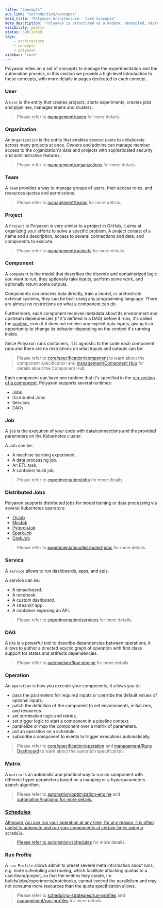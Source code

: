 ```yaml
---
title: "Concepts"
sub_link: "introduction/concepts"
meta_title: "Polyaxon Architecture - Core Concepts"
meta_description: "Polyaxon is structured as a modern, decoupled, micro-services oriented platform. Discover how things fit together at Polyaxon."
visibility: public
status: published
tags:
    - architecture
    - concepts
    - polyaxon
sidebar: "core"
---
```


Polyaxon relies on a set of concepts to manage the experimentation and the automation process,
in this section we provide a high level introduction to these concepts,
with more details in pages dedicated to each concept.


### User

A `User` is the entity that creates projects, starts experiments, creates jobs and pipelines, manages teams and clusters.

<blockquote class="light">Please refer to <a href="/docs/management/ui/users/">management/users</a> for more details.</blockquote>

### Organization

An `Organization` is the entity that enables several users to collaborate across many projects at once.
Owners and admins can manage member access to the organization's data and projects with sophisticated security and administrative features.

<blockquote class="light">Please refer to <a href="/docs/management/ui/organizations/">management/organizations</a> for more details.</blockquote>

### Team

A `Team` provides a way to manage groups of users, their access roles, and resources quotas and permissions.

<blockquote class="light">Please refer to <a href="/docs/management/ui/teams/">management/teams</a> for more details.</blockquote>

### Project

A `Project` in Polyaxon is very similar to a project in GitHub,
it aims at organizing your efforts to solve a specific problem.
A project consist of a name and a description, access to several connections and data, and components to execute.

<blockquote class="light">Please refer to <a href="/docs/management/ui/projects/">management/projects</a> for more details.</blockquote>

### Component

A `component` is the model that describes the discrete and containerized logic you want to run, 
they optionally take inputs, perform some work, and optionally return some outputs.

Components can process data directly, train a model, or orchestrate external systems, they can be built using any programming language. 
There are almost no restrictions on what a component can do.

Furthermore, each component receives metadata about its environment and upstream dependencies (if it's defined in a DAG) before it runs, 
it's called the [context](/docs/core/specification/context/), even if it does not receive any explicit data inputs, 
giving it an opportunity to change its behavior depending on the context it's running inside.

Since Polyaxon runs containers, it is agnostic to the code each component runs and there are no restrictions on what inputs and outputs can be.

<blockquote class="light">Please refer to <a href="/docs/core/specification/component/">core/specification/component</a> 
to learn about the component specification and <a href="/docs/management/component-hub/">management/Component Hub</a> for details about the Component Hub.</blockquote>

Each component can have one runtime that it's specified in the [run section of a component](/docs/core/specification/component/#run).
Polyaxon supports several runtimes:
 * Jobs
 * Distributed Jobs
 * Services
 * DAGs

### Job

A `job` is the execution of your code with data/connections and the provided parameters on the Kubernetes cluster.

A Job can be:
 
 * A machine learning experiment.
 * A data processing job.
 * An ETL task.
 * A container build job.

<blockquote class="light">Please refer to <a href="/docs/experimentation/jobs/">experimentation/jobs</a> for more details.
</blockquote>

### Distributed Jobs

Polyaxon supports distributed jobs for model training or data processing via several Kubernetes operators:

 * [TFJob](/docs/experimentation/distributed/tf-jobs/)
 * [MpiJob](/docs/experimentation/distributed/mpi-jobs/)
 * [PytorchJob](/docs/experimentation/distributed/pytorch-jobs/)
 * [SparkJob](/docs/experimentation/distributed/spark-jobs/)
 * [DaskJob](/docs/experimentation/distributed/dask-jobs/)

<blockquote class="light">Please refer to <a href="/docs/experimentation/distributed/">experimentation/distrbuted-jobs</a> for more details.</blockquote>

### Service

A `service` allows to run dashboards, apps, and apis.

A service can be:
 
 * A tensorboard.
 * A notebook.
 * A custom dashboard.
 * A streamlit app.
 * A container exposing an API.

<blockquote class="light">Please refer to <a href="/docs/experimentation/services">experimentation/services</a> for more details.</blockquote>

### DAG

A `DAG` is a powerful tool to describe dependencies between operations, 
it allows to author a directed acyclic graph of operation with first class support for states and artifacts dependencies.

<blockquote class="light">Please refer to <a href="/docs/automation/flow-engine/">automation/flow-engine</a> for more details.</blockquote>


### Operation

An `operation` is how you execute your components, it allows you to:
 
 * pass the parameters for required inputs or override the default values of optional inputs.
 * patch the definition of the component to set environments, initializers, and resources.
 * set termination logic and retries.
 * set trigger logic to start a component in a pipeline context.
 * parallelize or map the component over a matrix of parameters.
 * put an operation on a schedule.
 * subscribe a component to events to trigger executions automatically.

<blockquote class="light">
Please refer to <a href="/docs/core/specification/operation/">core/specification/operation</a> and <a href="/docs/management/runs-dashboard/">management/Runs Dashboard</a> to learn about the operation specification.
</blockquote>

 
### Matrix

A `matrix` is an automatic and practical way to run an component with different hyper parameters based on a mapping or a hyperparameters search algorithm.


<blockquote class="light">
Please refer to <a href="/docs/automation/optimization-engine/">automation/optimization-engine</a> and <a href="/docs/automation/mapping/">automation/mapping</> for more details.
</blockquote>


### Schedules

Although you can run your operation at any time, for any reason, it is often useful to automate and run your components at certain times using a `schedule`. 

<blockquote class="light">Please refer to <a href="/docs/automation/optimization-engine/">automation/schedules</a> for more details.</blockquote>


### Run Profile

A `run Profile` allows admin to preset several meta information about runs, e.g. node scheduling and routing, which facilitate attaching quotas to a user/team/project, 
so that the entities they create, i.e. builds/jobs/experiments/notebooks, cannot exceed the parallelism and may not consume more 
resources than the quota specification allows.

<blockquote class="light">Please refer to <a href="/docs/core/scheduling-strategies/run-profiles/">scheduling-strategies/run-profiles</a> and <a href="/docs/management/ui/run-profiles/">management/run-profiles</a> for more details.</blockquote>
